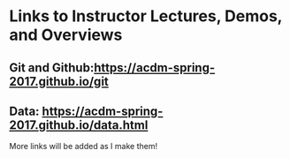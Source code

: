 # Links to Instructor Lectures, Demos, and Overviews

## Git and Github:https://acdm-spring-2017.github.io/git

## Data: https://acdm-spring-2017.github.io/data.html

More links will be added as I make them!
